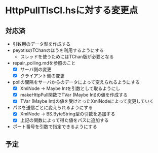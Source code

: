 HttpPullTlsCl.hsに対する変更点
==============================

対応済
------

* 引数用のデータ型を作成する
* peyotlsのTChanのほうを利用するようにする
	+ スレッドを使うためにはTChan版が必要となる
* repair_polling.mdを参照のこと
	+ [x] サーバ側の変更
	+ [x] クライアント側の変更
* pollの間隔をサーバからのデータによって変えられるようにする
	+ [x] XmlNode -> Maybe Intを引数として取るようにし
	+ [x] makeHttpPull関数でTVar (Maybe Int)の値を作成する
	+ [x] TVar (Maybe Int)の値を受けとったXmlNodeによって変更していく
* パスを送信ごとに変えられるようにする
	+ [x] XmlNode -> BS.ByteString型の引数を追加する
	+ [x] 上記の関数によって得た値をパスに追加する
* ポート番号を引数で指定できるようにする

予定
----
